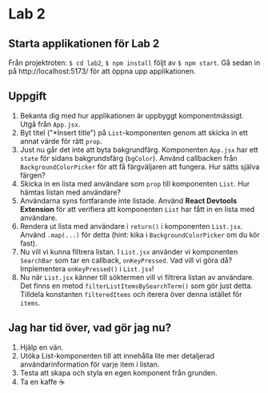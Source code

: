 # Lab 2

## Starta applikationen för Lab 2

Från projektroten: `$ cd lab2`, `$ npm install` följt av `$ npm start`. Gå sedan in på http://localhost:5173/ för att öppna upp applikationen.

## Uppgift

1. Bekanta dig med hur applikationen är uppbyggt komponentmässigt. Utgå från `App.jsx`.
2. Byt titel ("\*Insert title") på `List`-komponenten genom att skicka in ett annat värde för rätt `prop`.
3. Just nu går det inte att byta bakgrundfärg. Komponenten `App.jsx` har ett `state` för sidans bakgrundsfärg (`bgColor`). Använd callbacken från `BackgroundColorPicker` för att få färgväljaren att fungera. Hur sätts själva färgen?
4. Skicka in en lista med användare som `prop` till komponenten `List`. Hur hämtas listan med användare?
5. Användarna syns fortfarande inte listade. Använd **React Devtools Extension** för att verifiera att komponenten `List` har fått in en lista med användare.
6. Rendera ut lista med användare i `return()` i komponenten `List.jsx`. Använd `.map(...)` för detta (hint: kika i `BackgroundColorPicker` om du kör fast).
7. Nu vill vi kunna filtrera listan. I `List.jsx` använder vi komponenten `SearchBar` som tar en callback, `onKeyPressed`. Vad vill vi göra då? Implementera `onKeyPressed()` i `List.jsx`!
8. Nu när `List.jsx` känner till söktermen vill vi filtrera listan av användare. Det finns en metod `filterListItemsBySearchTerm()` som gör just detta. Tilldela konstanten `filteredItems` och iterera över denna istället för `items`.

## Jag har tid över, vad gör jag nu?

1. Hjälp en vän.
2. Utöka List-komponenten till att innehålla lite mer detaljerad användarinformation för varje item i listan.
3. Testa att skapa och styla en egen komponent från grunden.
4. Ta en kaffe ☕️
